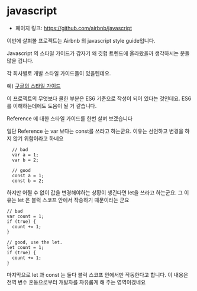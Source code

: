 # javascript

- 페이지 링크: https://github.com/airbnb/javascript

이번에 살펴볼 프로젝트는 Airbnb 의 javascript style guide입니다.

Javascript 의 스타일 가이드가 갑자기 왜 깃헙 트렌드에 올라왔을까 생각하시는 분들 많을 겁니다.

각 회사별로 개발 스타일 가이드들이 있을텐데요.

예) [구글의 스타일 가이드](http://google.github.io/styleguide/javascriptguide.xml)

이 프로젝트의 무엇보다 쿨한 부분은 ES6 기준으로 작성이 되어 있다는 것인데요. ES6를 이해하는데에도 도움이 될 거 같습니다.

Reference 에 대한 스타일 가이드를 한번 살펴 보겠습니다

일단 Reference 는 var 보다는 const를 쓰라고 하는군요. 이유는 선언하고 변경을 하지 않기 위함이라고 하네요
```
  // bad
  var a = 1;
  var b = 2;

  // good
  const a = 1;
  const b = 2;
```

하지만 어쩔 수 없이 값을 변경해야하는 상황이 생긴다면 let을 쓰라고 하는군요. 그 이유는 let 은 블럭 스코프 안에서 작송하기 때문이라는 군요
```
// bad
var count = 1;
if (true) {
  count += 1;
}

// good, use the let.
let count = 1;
if (true) {
  count += 1;
}
```

마지막으로 let 과 const 는 둘다 블럭 스코프 안에서만 작동한다고 합니다. 이 내용은 전역 변수 혼동으로부터 개발자를 자유롭게 해 주는 영역이겠네요

